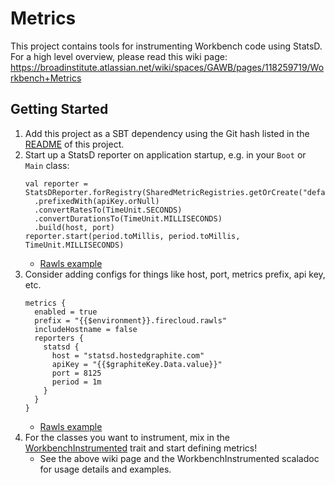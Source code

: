 # Metrics

This project contains tools for instrumenting Workbench code using StatsD. For a high level overview, please read this wiki page: https://broadinstitute.atlassian.net/wiki/spaces/GAWB/pages/118259719/Workbench+Metrics

## Getting Started

1. Add this project as a SBT dependency using the Git hash listed in the [README](https://github.com/broadinstitute/workbench-libs/blob/develop/README.md) of this project.
2. Start up a StatsD reporter on application startup, e.g. in your `Boot` or `Main` class:
   ```
   val reporter = StatsDReporter.forRegistry(SharedMetricRegistries.getOrCreate("default"))
     .prefixedWith(apiKey.orNull)
     .convertRatesTo(TimeUnit.SECONDS)
     .convertDurationsTo(TimeUnit.MILLISECONDS)
     .build(host, port)
   reporter.start(period.toMillis, period.toMillis, TimeUnit.MILLISECONDS)
   ```
   - [Rawls example](https://github.com/broadinstitute/rawls/blob/develop/core/src/main/scala/org/broadinstitute/dsde/rawls/Boot.scala#L287-L295)
3. Consider adding configs for things like host, port, metrics prefix, api key, etc.
   ```
   metrics {
     enabled = true
     prefix = "{{$environment}}.firecloud.rawls"
     includeHostname = false
     reporters {
       statsd {
         host = "statsd.hostedgraphite.com"
         apiKey = "{{$graphiteKey.Data.value}}"
         port = 8125
         period = 1m
       }
     }
   }
   ```
   - [Rawls example](https://github.com/broadinstitute/firecloud-develop/blob/dev/configs/rawls/rawls.conf.ctmpl#L135-L147)
4. For the classes you want to instrument, mix in the [WorkbenchInstrumented](https://github.com/broadinstitute/workbench-libs/blob/develop/metrics/src/main/scala/org/broadinstitute/dsde/workbench/metrics/WorkbenchInstrumented.scala) trait and start defining metrics!
   - See the above wiki page and the WorkbenchInstrumented scaladoc for usage details and examples.

